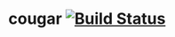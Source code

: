 # cougar [![Build Status](https://secure.travis-ci.org/reficio/cougar.png)](http://travis-ci.org/reficio/cougar)